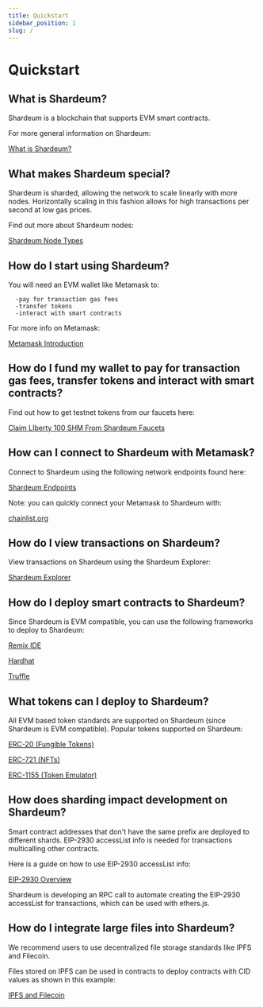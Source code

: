 ```yaml
---
title: Quickstart
sidebar_position: 1
slug: /
---
```


# Quickstart

## What is Shardeum?

Shardeum is a blockchain that supports EVM smart contracts.

For more general information on Shardeum:

[What is Shardeum?](/Introduction/What-Is-Shardeum)

## What makes Shardeum special?

Shardeum is sharded, allowing the network to scale linearly with more nodes.
Horizontally scaling in this fashion allows for high transactions per second at low gas prices.

Find out more about Shardeum nodes:

[Shardeum Node Types](/Nodes/Node-Types)

## How do I start using Shardeum?

You will need an EVM wallet like Metamask to:

      -pay for transaction gas fees
      -transfer tokens
      -interact with smart contracts

For more info on Metamask:

[Metamask Introduction](/Wallets/Metamask/Introduction)

## How do I fund my wallet to pay for transaction gas fees, transfer tokens and interact with smart contracts?

Find out how to get testnet tokens from our faucets here:

[Claim LIberty 100 SHM From Shardeum Faucets](/Faucet/Claim)

## How can I connect to Shardeum with Metamask?

Connect to Shardeum using the following network endpoints found here:

[Shardeum Endpoints](/Network/Endpoints)

Note: you can quickly connect your Metamask to Shardeum with:

[chainlist.org](https://chainlist.org/)

## How do I view transactions on Shardeum?

View transactions on Shardeum using the Shardeum Explorer:

[Shardeum Explorer](/Network/Explorer)

## How do I deploy smart contracts to Shardeum?

Since Shardeum is EVM compatible, you can use the following frameworks to deploy to Shardeum:

[Remix IDE](/SmartContracts/Deploy/Remix)

[Hardhat](/SmartContracts/Deploy/Hardhat)

[Truffle](/SmartContracts/Deploy/Truffle)

## What tokens can I deploy to Shardeum?

All EVM based token standards are supported on Shardeum (since Shardeum is EVM compatible).
Popular tokens supported on Shardeum:

[ERC-20 (Fungible Tokens)](/SmartContracts/Tokens/ERC-20)

[ERC-721 (NFTs)](/SmartContracts/Tokens/ERC-721)

[ERC-1155 (Token Emulator)](/SmartContracts/Tokens/ERC-1155)

## How does sharding impact development on Shardeum?

Smart contract addresses that don't have the same prefix are deployed to different shards.
EIP-2930 accessList info is needed for transactions multicalling other contracts.

Here is a guide on how to use EIP-2930 accessList info:

[EIP-2930 Overview](/SmartContracts/EIP-2930/MulticallContract)

Shardeum is developing an RPC call to automate creating the EIP-2930 accessList for transactions, which can be used with ethers.js.

## How do I integrate large files into Shardeum?

We recommend users to use decentralized file storage standards like IPFS and Filecoin.

Files stored on IPFS can be used in contracts to deploy contracts with CID values as shown in this example:

[IPFS and Filecoin](/Storage/IPFSandFilecoin)
